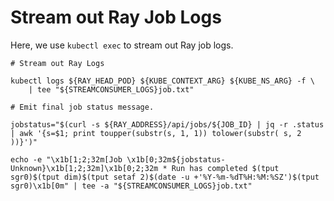 # Stream out Ray Job Logs

Here, we use `kubectl exec` to stream out Ray job logs.

```shell
# Stream out Ray Logs

kubectl logs ${RAY_HEAD_POD} ${KUBE_CONTEXT_ARG} ${KUBE_NS_ARG} -f \
    | tee "${STREAMCONSUMER_LOGS}job.txt"
```


```shell
# Emit final job status message.

jobstatus="$(curl -s ${RAY_ADDRESS}/api/jobs/${JOB_ID} | jq -r .status | awk '{s=$1; print toupper(substr(s, 1, 1)) tolower(substr( s, 2 ))}')"

echo -e "\x1b[1;2;32m[Job \x1b[0;32m${jobstatus-Unknown}\x1b[1;2;32m]\x1b[0;2;32m * Run has completed $(tput sgr0)$(tput dim)$(tput setaf 2)$(date -u +'%Y-%m-%dT%H:%M:%SZ')$(tput sgr0)\x1b[0m" | tee -a "${STREAMCONSUMER_LOGS}job.txt"
```

